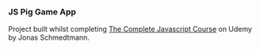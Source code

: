 ### JS Pig Game App
Project built whilst completing [The Complete Javascript Course](https://www.udemy.com/the-complete-javascript-course) on Udemy by Jonas Schmedtmann.
